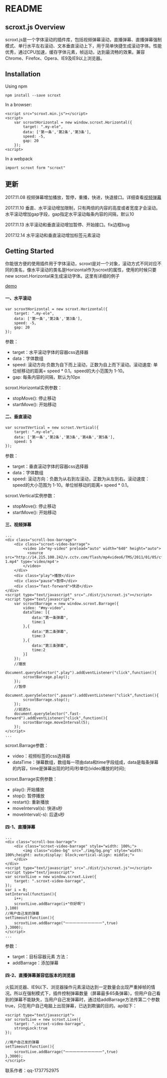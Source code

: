 README
=======================================
## scroxt.js   Overview
scroxt.js是一个字体滚动的插件库，包括视频弹幕滚动，直播弹幕、直播弹幕强制模式、单行水平左右滚动、文本垂直滚动上下，用于简单快捷生成滚动字体。性能优秀，通过CPU加速，缓存字体元素，帧运动，达到最流畅的效果。兼容Chrome、Firefox、Opera、IE9及IE9以上浏览器。

<!-- [scroxt.js官网](http:sztinghao.top)  -->

## Installation

Using npm

```
npm install --save scroxt

```

In a browser:

```
<script src="scroxt.min.js"></script>
<script>
	var scroxtHorizontal = new window.scroxt.Horizontal({
	    target: ".my-ele",
	    data: ['第一条','第2条','第3条'],
	    speed: -5,
	    gap: 20
	});
<script>
```

In a webpack

```
import scroxt form "scroxt"
```


## 更新
2017.11.08 视频弹幕增加播放，暂停，重播，快进，快退接口。详细查看[视频弹幕](https://github.com/chenjianfang/scroxt#三视频弹幕)

2017.11.10 垂直、水平滚动增加限制，只有两倍的内容的高度或者宽度才会滚动。水平滚动增加gap字段，gap指定水平滚动每条内容的间隔，默认10

2017.11.13 水平滚动和垂直滚动增加暂停、开始接口。fix边框bug

2017.12.14 水平滚动和垂直滚动增加标签元素滚动


## Getting Started

你能很方便的使用插件用于字体滚动，scroxt是对一个对象，滚动方式不同对应不同的类名，像水平滚动的类名是Horizontal作为scroxt的属性，使用的时候只要new scroxt.Horizontal来生成滚动字体。这里有详细的例子 

[demo](https://github.com/chenjianfang/scroxt/tree/master/demo)

#### 一、水平滚动

```
var scroxtHorizontal = new scroxt.Horizontal({
    target: ".my-ele",
    data: ['第一条','第2条','第3条'],
    speed: -5,
    gap: 20
});

```
参数：
- target：水平滚动字体的容器css选择器
- data：字体数组
- speed: 滚动方向:负数为自下而上滚动，正数为自上而下滚动。滚动速度: 单位帧移动的距离= speed * 0.1。speed的大小范围为 1-10。
- gap: 每条内容的间隔，默认为10px

scroxt.Horizontal实例参数：
- stopMove(): 停止移动
- startMove(): 开始移动

#### 二、垂直滚动

```
var scroxtVertical = new scroxt.Vertical({
    target: ".my-ele",
    data: ['第一条','第2条','第3条','第4条','第5条'],
    speed: 5
});

```

参数：
- target：垂直滚动字体的容器css选择器
- data：字体数组
- speed: 滚动方向：负数为从右到左滚动，正数为从左到右。滚动速度：speed的大小范围为 1-10。单位帧移动的距离= speed * 0.1。

scroxt.Vertical实例参数：
- stopMove(): 停止移动
- startMove(): 开始移动

#### 三、视频弹幕

```
...
<div class="scroll-box-barrage">
    <div class="scroxt-video-barrage">
        <video id="my-video" preload="auto" width="640" height="auto">
          <source src="http://14.215.100.242/v.cctv.com/flash/mp4video6/TMS/2011/01/05/cf752b1c12ce452b3040cab2f90bc265_h264818000nero_aac32-1.mp4" type='video/mp4'>
        </video>
    </div>
    <div class="play">播放</div>
    <div class="pause">暂停</div>
    <div class="fast-forward">快进</div>
</div>
<script type="text/javascript" src="./dist/js/scroxt.js"></script>
<script type="text/javascript">
	var scroxtBarrage = new window.scroxt.Barrage({
	    video: "#my-video",
	    dataTime: [{
	    	data:"第一条弹幕",
	    	time:1
	    },{
	    	data:"第二条弹幕",
	    	time:3
	    },{
	    	data:"第三条弹幕",
	    	time:2
	    }]
	});
	//播放
	document.querySelector(".play").addEventListener("click",function(){
	    scroxtBarrage.play();
	});
	//暂停
	document.querySelector(".pause").addEventListener("click",function(){
	    scroxtBarrage.stop();
	});
	//前进5s
	document.querySelector(".fast-forward").addEventListener("click",function(){
	    scroxtBarrage.moveInterval(5);
	});
</script>
...

```

scroxt.Barrage参数：
- video：视频标签的css选择器
- dataTime：弹幕数组，数组每一项由data和time字段组成，data是每条弹幕的内容，time是弹幕出现的时间/秒单位(video播放的时间);

scroxt.Barrage实例参数：
- play(): 开始播放
- stop(): 暂停播放
- restart(): 重新播放
- moveInterval(s): 快进s秒
- moveInterval(-s): 后退s秒

#### 四-1、直播弹幕

```
...
<div class="scroll-box-barrage">
    <div class="scroxt-video-barrage" style="width: 100%;">
        <img class="video-bg" src="./img/bg.png" style="width: 100%;height: auto;display: block;vertical-align: middle;">
    </div>
</div>
<script type="text/javascript" src="./dist/js/scroxt.js"></script>
<script type="text/javascript">
var scroxtLive = new window.scroxt.Live({
    target: ".scroxt-video-barrage",
});
var i = 0;
setInterval(function(){
    i++;
    scroxtLive.addBarrage(i+"你好啊")
},100)
//用户自己发的弹幕
setTimeout(function(){
    scroxtLive.addBarrage("一一一一一一一一一一",true)
},3000);
</script>
...

```

参数：
- target：目标容器元素
方法：
- addBarrage：添加弹幕

#### 四-2、直播弹幕兼容低版本的浏览器
火狐浏览器、IE9以下、浏览器操作元素滚动达到一定数量会出现严重掉帧的情况。所以在强制模式下，插件控制弹幕数量（屏幕最多65条弹幕）。但用户自己看到的弹幕不能缺失，当用户自己发弹幕时，通过给addBarrage方法传第二个参数true，只在用户自己电脑上出现弹幕，已达到欺骗的目的。api如下：
```
<script type="text/javascript">
var scroxtLive = new scroxt.Live({
    target: ".scroxt-video-barrage",
    strongLock:true
});

//用户自己发的弹幕
setTimeout(function(){
    scroxtLive.addBarrage("一一一一一一一一一一",true)
},3000);
</script>

```

联系作者：qq-1737752975